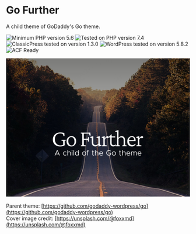 # Go Further

A child theme of GoDaddy's Go theme.

![Minimum PHP version 5.6](https://img.shields.io/badge/PHP_minimum-5.6-8892bf.svg?style=flat-square)
![Tested on PHP version 7.4](https://img.shields.io/badge/PHP_tested-7.4-8892bf.svg?style=flat-square)
![ClassicPress tested on version 1.3.0](https://img.shields.io/badge/ClassicPress_tested-1.3.0-03768e.svg?style=flat-square)
![WordPress tested on version 5.8.2](https://img.shields.io/badge/WordPress_tested-5.8.2-2271b1.svg?style=flat-square)
![ACF Ready](https://img.shields.io/badge/ACF-Ready-00d3ae.svg?style=flat-square)

![Go Further Cover Image](https://raw.githubusercontent.com/ControlledChaos/go-further/master/screenshot.jpg)

Parent theme: [https://github.com/godaddy-wordpress/go](https://github.com/godaddy-wordpress/go)   
Cover image credit: [https://unsplash.com/@foxxmd](https://unsplash.com/@foxxmd)
